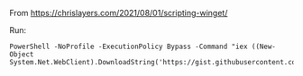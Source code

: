 From https://chrislayers.com/2021/08/01/scripting-winget/

Run:
```bh
PowerShell -NoProfile -ExecutionPolicy Bypass -Command "iex ((New-Object System.Net.WebClient).DownloadString('https://gist.githubusercontent.com/Eonasdan/2a7b9c1e4c5eb61271507b3861111682/raw/52ae67b4aa148070c9e557035172f86be41d752a/DevMachineSetup.ps1'))"
```
